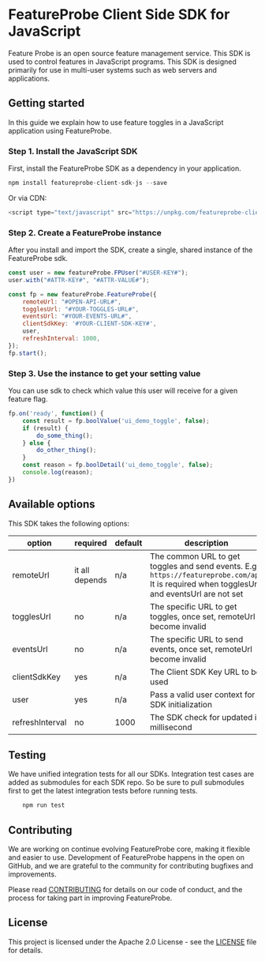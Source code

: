 # FeatureProbe Client Side SDK for JavaScript

Feature Probe is an open source feature management service. This SDK is used to control features in JavaScript programs. This
SDK is designed primarily for use in multi-user systems such as web servers and applications.

## Getting started

In this guide we explain how to use feature toggles in a JavaScript application using FeatureProbe.

### Step 1. Install the JavaScript SDK

First, install the FeatureProbe SDK as a dependency in your application.

```js
npm install featureprobe-client-sdk-js --save
```

Or via CDN:

```js
<script type="text/javascript" src="https://unpkg.com/featureprobe-client-sdk-js@latest/dist/featureprobe-client-sdk-js.min.js"></script>
```


### Step 2. Create a FeatureProbe instance

After you install and import the SDK, create a single, shared instance of the FeatureProbe sdk.

```js
const user = new featureProbe.FPUser("#USER-KEY#"); 
user.with("#ATTR-KEY#", "#ATTR-VALUE#");

const fp = new featureProbe.FeatureProbe({
    remoteUrl: "#OPEN-API-URL#",
    togglesUrl: "#YOUR-TOGGLES-URL#",
    eventsUrl: "#YOUR-EVENTS-URL#",
    clientSdkKey: '#YOUR-CLIENT-SDK-KEY#',
    user,
    refreshInterval: 1000,
});
fp.start();
```


### Step 3. Use the instance to get your setting value

You can use sdk to check which value this user will receive for a given feature flag.

```js
fp.on('ready', function() {
    const result = fp.boolValue('ui_demo_toggle', false);
    if (result) {
        do_some_thing();
    } else {
        do_other_thing();
    }
    const reason = fp.boolDetail('ui_demo_toggle', false);
    console.log(reason);
})
```

## Available options

This SDK takes the following options:

| option            | required       | default | description                                                                                                                                      |
|-------------------|----------------|---------|--------------------------------------------------------------------------------------------------------------------------------------------------|
| remoteUrl         | it all depends | n/a     | The common URL to get toggles and send events.  E.g.: `https://featureprobe.com/api`   It is required when togglesUrl  and    eventsUrl are not set   |
| togglesUrl        | no             | n/a     | The specific URL to get toggles, once set, remoteUrl become invalid   | 
| eventsUrl         | no             | n/a     | The specific URL to send events, once set, remoteUrl become invalid  | 
| clientSdkKey      | yes            | n/a     | The Client SDK Key URL to be used   | 
| user              | yes            | n/a     | Pass a valid user context for SDK initialization  | 
| refreshInterval   | no            | 1000    | The SDK check for updated in millisecond   | 

## Testing

We have unified integration tests for all our SDKs. Integration test cases are added as submodules for each SDK repo. So
be sure to pull submodules first to get the latest integration tests before running tests.

```js
    npm run test
```

## Contributing
We are working on continue evolving FeatureProbe core, making it flexible and easier to use. 
Development of FeatureProbe happens in the open on GitHub, and we are grateful to the 
community for contributing bugfixes and improvements.

Please read [CONTRIBUTING](https://github.com/FeatureProbe/featureprobe/blob/master/CONTRIBUTING.md) 
for details on our code of conduct, and the process for taking part in improving FeatureProbe.


## License

This project is licensed under the Apache 2.0 License - see the [LICENSE](LICENSE) file for details.

